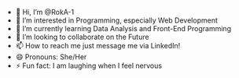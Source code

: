- 👋 Hi, I’m @RokA-1
- 👀 I’m interested in Programming, especially Web Development
- 🌱 I’m currently learning Data Analysis and Front-End Programming
- 💞️ I’m looking to collaborate on the Future
- 📫 How to reach me just message me via LinkedIn!
- 😄 Pronouns: She/Her
- ⚡ Fun fact: I am laughing when I feel nervous

<!---
RokA-1/RokA-1 is a ✨ special ✨ repository because its `README.md` (this file) appears on your GitHub profile.
You can click the Preview link to take a look at your changes.
--->
